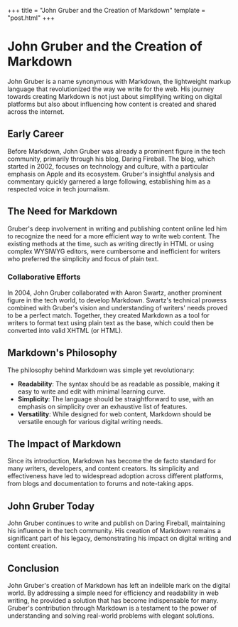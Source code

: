 +++
title = "John Gruber and the Creation of Markdown"
template = "post.html"
+++

# John Gruber and the Creation of Markdown

John Gruber is a name synonymous with Markdown, the lightweight markup language that revolutionized the way we write for the web. His journey towards creating Markdown is not just about simplifying writing on digital platforms but also about influencing how content is created and shared across the internet.

## Early Career

Before Markdown, John Gruber was already a prominent figure in the tech community, primarily through his blog, Daring Fireball. The blog, which started in 2002, focuses on technology and culture, with a particular emphasis on Apple and its ecosystem. Gruber's insightful analysis and commentary quickly garnered a large following, establishing him as a respected voice in tech journalism.

## The Need for Markdown

Gruber's deep involvement in writing and publishing content online led him to recognize the need for a more efficient way to write web content. The existing methods at the time, such as writing directly in HTML or using complex WYSIWYG editors, were cumbersome and inefficient for writers who preferred the simplicity and focus of plain text.

### Collaborative Efforts

In 2004, John Gruber collaborated with Aaron Swartz, another prominent figure in the tech world, to develop Markdown. Swartz's technical prowess combined with Gruber's vision and understanding of writers' needs proved to be a perfect match. Together, they created Markdown as a tool for writers to format text using plain text as the base, which could then be converted into valid XHTML (or HTML).

## Markdown's Philosophy

The philosophy behind Markdown was simple yet revolutionary:
- **Readability**: The syntax should be as readable as possible, making it easy to write and edit with minimal learning curve.
- **Simplicity**: The language should be straightforward to use, with an emphasis on simplicity over an exhaustive list of features.
- **Versatility**: While designed for web content, Markdown should be versatile enough for various digital writing needs.

## The Impact of Markdown

Since its introduction, Markdown has become the de facto standard for many writers, developers, and content creators. Its simplicity and effectiveness have led to widespread adoption across different platforms, from blogs and documentation to forums and note-taking apps.

## John Gruber Today

John Gruber continues to write and publish on Daring Fireball, maintaining his influence in the tech community. His creation of Markdown remains a significant part of his legacy, demonstrating his impact on digital writing and content creation.

## Conclusion

John Gruber's creation of Markdown has left an indelible mark on the digital world. By addressing a simple need for efficiency and readability in web writing, he provided a solution that has become indispensable for many. Gruber's contribution through Markdown is a testament to the power of understanding and solving real-world problems with elegant solutions.

